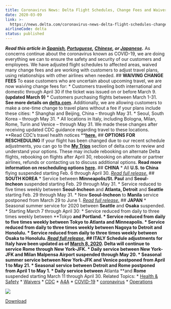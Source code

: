```yaml
---
title: Coronavirus News: Delta Flight Schedules, Change Fees and Waivers
date: 2020-03-09
link: >-
  https://news.delta.com/coronavirus-news-delta-flight-schedules-change-fees-and-waivers
airlineCode: delta
status: published
---
```

**_Read this article in [Spanish](https://news.delta.com/cambios-en-nuestros-vuelos), [Portuguese](https://news.delta.com/mudancas-nos-nossos-voos), [Chinese](https://news.delta.com/changes-our-flying-SC), or [Japanese](https://news.delta.com/changes-our-flying-JP)._** As concerns continue about the coronavirus known as COVID-19, we are doing everything we can to ensure the safety and security of our customers and employees. We have adjusted flight schedules to affected areas, waived many change fees and are working with customers to adjust travel plans, using relationships with other airlines when needed. ## **WAIVING CHANGE FEES** To ease customers who are uncertain about upcoming travel, we are now waiving change fees for: * Customers traveling both international and domestic through April 30 if the ticket was issued on or before March 9. **(updated March 9)** * Customers purchasing flights between March 1-31. **See more details on [delta.com](https://www.delta.com/us/en/advisories/other-alerts/coronavirus-travel-updates).** Additionally, we are allowing customers to make a one-time change to travel plans without a fee if your plans include these cities: * Shanghai and Beijing, China – through May 31. * Seoul, South Korea – through May 31. * All locations in Italy, including Bologna, Milan, Rome, Turin and Venice – through May 31. We made these changes after receiving updated CDC guidance regarding travel to these locations. **Read CDC’s travel health notices ****[here.](https://wwwnc.cdc.gov/travel/notices)** ## **OPTIONS FOR RESCHEDULING** If your flight has been changed due to our recent schedule adjustments, you can go to the **[My Trips](https://www.delta.com/mytrips/)** section of delta.com to review and understand your options. These may include rebooking on alternate Delta flights, rebooking on flights after April 30, rebooking on alternate or partner airlines, refunds or contacting us to discuss additional options. **Read more information on rescheduling options ****[here](https://www.delta.com/us/en/advisories/other-alerts/coronavirus-travel-updates)****.** ## **CHINA** * All **U.S. to China** flying suspended starting Feb. 6 through April 30. _[Read full release.](https://news.delta.com/delta-temporarily-suspend-all-us-china-flying)_ ## **SOUTH KOREA** * Service between **Minneapolis/St. Paul** and **Seoul-Incheon** suspended starting Feb. 29 through May 31. * Service reduced to five times weekly between **Seoul-Incheon** and **Atlanta, Detroit** and **Seattle** starting Feb. 29 through May 31. * New **Seoul-Incheon** to **Manila** service postponed from March 29 to June 1. _[Read full release.](https://news.delta.com/delta-reduces-flight-schedule-south-korea-following-coronavirus-covid-19-outbreak)_ ## **JAPAN** * Seasonal summer service for 2020 between **Seattle** and **Osaka** suspended. * Starting March 7 through April 30: * Service reduced from daily to three times weekly between **Tokyo **and **Portland**. * Service reduced from daily to five times weekly between **Tokyo** to **Atlanta** and **Minneapolis**. * Service reduced from daily to three times weekly between **Nagoya** to **Detroit **and **Honolulu**. * Service reduced from daily to three times weekly between **Osaka** to **Honolulu**. _[Read full release.](https://news.delta.com/delta-reduces-japan-flight-schedule-due-covid-19)_ ## **ITALY** Schedule adjustments for Italy have been updated as of [March 8, 2020](https://news.delta.com/delta-suspends-atlanta-rome-service-march-11-through-april-30-new-york-jfk-rome-continues). Delta will continue to service Rome through New York-JFK. * Daily service between **New York-JFK** and **Milan Malpensa Airport** suspended through May 20. * Seasonal summer service between **New York-JFK** and **Venice** postponed from April 1 to May 21. * Seasonal service between** Detroit** and **Rome** postponed from April 1 to May 1. * Daily service between** Atlanta **and **Rome** suspended starting March 11 through April 30. Related Topics: * [Health & Safety](https://news.delta.com/tags/health-safety) * [Waivers](https://news.delta.com/tags/waivers) * [CDC](https://news.delta.com/tags/cdc) * [A4A](https://news.delta.com/tags/a4a) * [COVID-19](https://news.delta.com/tags/covid-19) * [coronavirus](https://news.delta.com/tags/coronavirus) * [Operations](https://news.delta.com/tags/operations-0) [](https://www.addtoany.com/share#url=https%3A%2F%2Fnews.delta.com%2Fflight-changes-flexible-fee-waivers-and-more&title;=Flight%20changes%2C%20flexible%20fee%20waivers%20and%20more) 

[![](https://news.delta.com/themes/custom/dnh/images/svg/share.svg)](https://www.addtoany.com/share#url=https%3A%2F%2Fnews.delta.com%2Fflight-changes-flexible-fee-waivers-and-more&title;=Flight%20changes%2C%20flexible%20fee%20waivers%20and%20more) 

[](https://www.addtoany.com/share#url=https%3A%2F%2Fnews.delta.com%2Fflight-changes-flexible-fee-waivers-and-more&title;=Flight%20changes%2C%20flexible%20fee%20waivers%20and%20more)[Download](https://news.delta.com/themes/custom/dnh/images/svg/share.svg)
